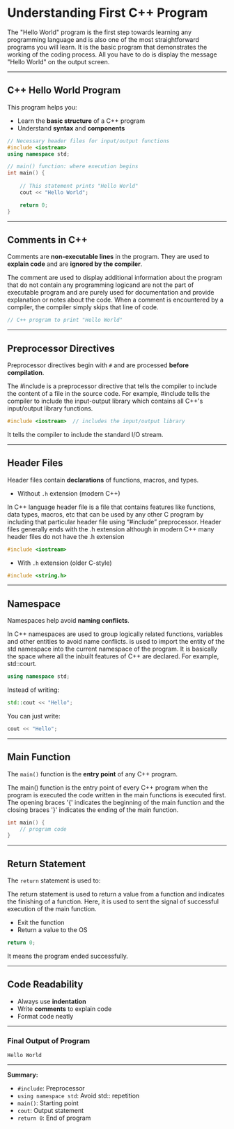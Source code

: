 # Understanding First C++ Program

The "Hello World" program is the first step towards learning any programming language and is also one of the most straightforward programs you will learn. It is the basic program that demonstrates the working of the coding process. All you have to do is display the message "Hello World" on the output screen.

---

## C++ Hello World Program

This program helps you:

* Learn the **basic structure** of a C++ program
* Understand **syntax** and **components**

```cpp
// Necessary header files for input/output functions
#include <iostream>
using namespace std;

// main() function: where execution begins
int main() {
  
    // This statement prints "Hello World"
    cout << "Hello World";

    return 0;
}
```

---

## Comments in C++

Comments are **non-executable lines** in the program. They are used to **explain code** and are **ignored by the compiler**.

The comment are used to display additional information about the program that do not contain any programming logicand are not the part of executable program and are purely used for documentation and provide explanation or notes about the code. When a comment is encountered by a compiler, the compiler simply skips that line of code.

```cpp
// C++ program to print "Hello World"
```

---

## Preprocessor Directives

Preprocessor directives begin with `#` and are processed **before compilation**.

The #include is a preprocessor directive that tells the compiler to include the content of a file in the source code. For example, #include<iostream> tells the compiler to include the input-output library which contains all C++'s input/output library functions.

```cpp
#include <iostream>  // includes the input/output library
```

It tells the compiler to include the standard I/O stream.

---

## Header Files

Header files contain **declarations** of functions, macros, and types.

* Without `.h` extension (modern C++)

In C++ language header file is a file that contains features like functions, data types, macros, etc that can be used by any other C program by including that particular header file using “#include” preprocessor. Header files generally ends with the .h extension although in modern C++ many header files do not have the .h extension


```cpp
#include <iostream>
```

* With `.h` extension (older C-style)

```cpp
#include <string.h>
```

---

## Namespace

Namespaces help avoid **naming conflicts**.

In C++ namespaces are used to group logically related functions, variables and other entities to avoid name conflicts. is used to import the entity of the std namespace into the current namespace of the program. It is basically the space where all the inbuilt features of C++ are declared. For example, std::court.


```cpp
using namespace std;
```

Instead of writing:

```cpp
std::cout << "Hello";
```

You can just write:

```cpp
cout << "Hello";
```

---

## Main Function

The `main()` function is the **entry point** of any C++ program.

The main() function is the entry point of every C++ program when the program is executed the code written in the main functions is executed first. The opening braces '{' indicates the beginning of the main function and the closing braces '}' indicates the ending of the main function.

```cpp
int main() {
    // program code
}
```

---

## Return Statement

The `return` statement is used to:

The return statement is used to return a value from a function and indicates the finishing of a function. Here, it is used to sent the signal of successful execution of the main function.

* Exit the function
* Return a value to the OS

```cpp
return 0;
```

It means the program ended successfully.

---

## Code Readability

* Always use **indentation**
* Write **comments** to explain code
* Format code neatly

---

### Final Output of Program

```
Hello World
```

---

**Summary:**

* `#include`: Preprocessor
* `using namespace std`: Avoid std:: repetition
* `main()`: Starting point
* `cout`: Output statement
* `return 0`: End of program
